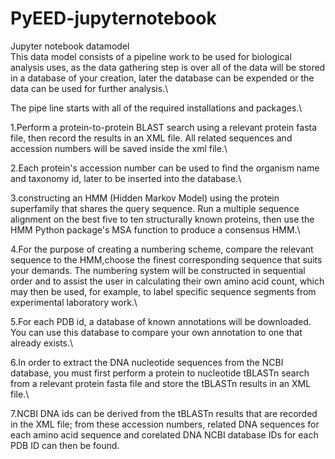 # PyEED-jupyternotebook
Jupyter notebook datamodel\
This data model consists of a pipeline work to be used for biological analysis uses, as the data gathering step is over all of the data will be stored in a database of your creation, later the database can be expended or the data can be used for further analysis.\


The pipe line starts with all of the required installations and packages.\


1.Perform a protein-to-protein BLAST search using a relevant protein fasta file, then record the results in an XML file. All related sequences and accession numbers will be saved inside the xml file.\

2.Each protein's accession number can be used to find the organism name and taxonomy id, later to be inserted into the database.\

3.constructing an HMM (Hidden Markov Model) using the protein superfamily that shares the query sequence. Run a multiple sequence alignment on the best five to ten structurally known proteins, then use the HMM Python package's MSA function to produce a consensus HMM.\

4.For the purpose of creating a numbering scheme, compare the relevant sequence to the HMM,choose the finest corresponding sequence that suits your demands. The numbering system will be constructed in sequential order and to assist the user in calculating their own amino acid count, which may then be used, for example, to label specific sequence segments from experimental laboratory work.\

5.For each PDB id, a database of known annotations will be downloaded. You can use this database to compare your own annotation to one that already exists.\

6.In order to extract the DNA nucleotide sequences from the NCBI database, you must first perform a protein to nucleotide tBLASTn search from a relevant protein fasta file and store the tBLASTn results in an XML file.\

7.NCBI DNA ids can be derived from the tBLASTn results that are recorded in the XML file; from these accession numbers, related DNA sequences for each amino acid sequence and corelated DNA NCBI database IDs for each PDB ID can then be found.
